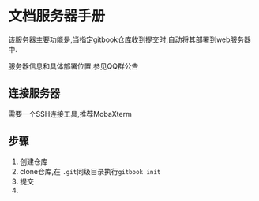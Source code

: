 # 文档服务器手册
该服务器主要功能是,当指定gitbook仓库收到提交时,自动将其部署到web服务器中.

服务器信息和具体部署位置,参见QQ群公告

## 连接服务器
 需要一个SSH连接工具,推荐MobaXterm

## 步骤
1. 创建仓库
2. clone仓库,在 `.git`同级目录执行`gitbook init`
3. 提交
4.
